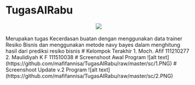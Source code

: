 # TugasAIRabu

<p align="center">
    <img src="https://img.shields.io/badge/netbeans-8.2-orange.svg"
        height="130">
</p>
Merupakan tugas Kecerdasan buatan dengan menggunakan data trainer Resiko Bisnis dan menggunakan metode navy bayes dalam menghitung hasil dari prediksi resiko bisnis
# Kelompok Terakhir
1. Moch. Afif 111210277
2. Maulidiyah K F 111510038
# Screenshoot Awal Program
![alt text](https://github.com/mafifannisa/TugasAIRabu/raw/master/sc/1.PNG)
# Screenshoot Update v.2 Program
![alt text](https://github.com/mafifannisa/TugasAIRabu/raw/master/sc/2.PNG)
